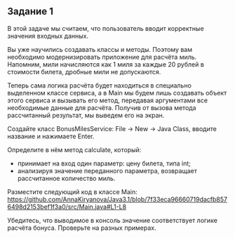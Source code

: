 ## Задание 1

В этой задаче мы считаем, что пользователь вводит корректные значения входных данных.

Вы уже научились создавать классы и методы. Поэтому вам необходимо модернизировать приложение для расчёта миль. Напомним, мили начисляются как 1 миля за каждые 20 рублей в стоимости билета, дробные мили не допускаются.

Теперь сама логика расчёта будет находиться в специально выделенном классе сервиса, а в Main мы будем лишь создавать объект этого сервиса и вызывать его метод, передавая аргументами все необходимые данные для расчёта. Получив от вызова метода рассчитанный результат, мы выведем его на экран.

Создайте класс BonusMilesService: File -> New -> Java Class, вводите название и нажимаете Enter.

Определите в нём метод calculate, который:

- принимает на вход один параметр: цену билета, типа int;
- анализируя значение переданного параметра, возвращает рассчитанное количество миль.

Разместите следующий код в классе Main:
https://github.com/AnnaKiryanova/Java3.1/blob/7f33eca96660719dacfb8576498d2153bef1f3a0/src/Main.java#L1-L8

Убедитесь, что выводимое в консоль значение соответствует логике расчёта бонуса. Проверьте на разных примерах.
